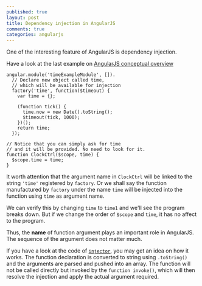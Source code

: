 ```yaml
---
published: true
layout: post
title: Dependency injection in AngularJS
comments: true
categories: angularjs
---
```


One of the interesting feature of AngularJS is dependency injection.

Have a look at the last example on [AngularJS conceptual overview](http://docs.angularjs.org/guide/concepts)

```
angular.module('timeExampleModule', []).
  // Declare new object called time,
  // which will be available for injection
  factory('time', function($timeout) {
    var time = {};
 
    (function tick() {
      time.now = new Date().toString();
      $timeout(tick, 1000);
    })();
    return time;
  });
 
// Notice that you can simply ask for time
// and it will be provided. No need to look for it.
function ClockCtrl($scope, time) {
  $scope.time = time;
}
```

It worth attention that the argument name in `ClockCtrl` will be linked to the string `'time'` registered by `factory`. Or we shall say the function manufactured by `factory` under the name `time` will be injected into the function using `time` as argument name.

We can verify this by changing `time` to `time1` and we'll see the program breaks down. But if we change the order of `$scope` and `time`, it has no affect to the program.

Thus, the **name** of function argument plays an important role in AngularJS. The sequence of the argument does not matter much.

If you have a look at the code of [`injector`](https://github.com/angular/angular.js/blob/master/src/auto/injector.js), you may get an idea on how it works. The function declaration is converted to string using `.toString()` and the arguments are parsed and pushed into an array. The function will not be called directly but invoked by the `function invoke()`, which will then resolve the injection and apply the actual argument required.
